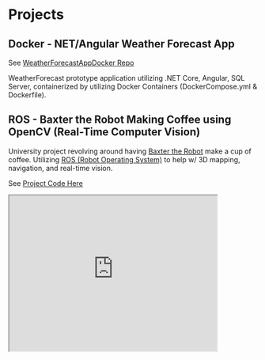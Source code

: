 # Projects

## Docker - NET/Angular Weather Forecast App

See [WeatherForecastAppDocker Repo ](https://github.com/TimetoPretend54/WeatherForecastAppDocker)

WeatherForecast prototype application utilizing .NET Core, Angular, SQL Server, containerized by utilizing Docker Containers (DockerCompose.yml & Dockerfile).

## ROS - Baxter the Robot Making Coffee using OpenCV (Real-Time Computer Vision)

University project revolving around having [Baxter the Robot](https://en.wikipedia.org/wiki/Baxter_%28robot%29) make a cup of coffee. Utilizing [ROS (Robot Operating System)](https://en.wikipedia.org/wiki/Robot_Operating_System) to help w/ 3D mapping, navigation, and real-time vision. 

See [Project Code Here](assets/BaxterProject/code/Project1-KeruigMachine)

<iframe width="420" height="315"
src=https://www.youtube.com/watch?v=kO5B5dSil9A>
</iframe>